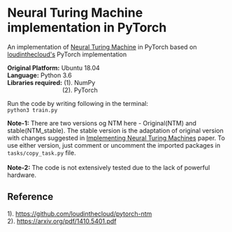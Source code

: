 # Neural Turing Machine implementation in PyTorch
An implementation of [Neural Turing Machine](https://arxiv.org/pdf/1410.5401.pdf) in PyTorch based on [loudinthecloud's](https://github.com/loudinthecloud) PyTorch implementation

**Original Platform:** Ubuntu 18.04</br>
**Language:** Python 3.6</br>
**Libraries required:** (1). NumPy </br>
&ensp;&ensp;&ensp;&ensp;&ensp;&ensp;&ensp;&ensp;&ensp;&ensp;&ensp;&ensp;&ensp;&ensp;&ensp;&ensp;&ensp;&ensp;(2). PyTorch

Run the code by writing following in the terminal:</br>
``python3 train.py``

**Note-1:** There are two versions og NTM here - Original(NTM) and stable(NTM\_stable). The stable version is the adaptation of original version with changes suggested in [Implementing Neural Turing Machines](https://arxiv.org/pdf/1807.08518.pdf) paper. To use either version, just comment or uncomment the imported packages in ``tasks/copy_task.py`` file.</br></br>
**Note-2:** The code is not extensively tested due to the lack of powerful hardware.

## Reference
1). https://github.com/loudinthecloud/pytorch-ntm </br>
2). https://arxiv.org/pdf/1410.5401.pdf
